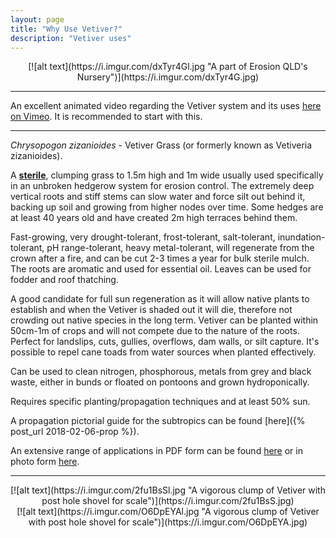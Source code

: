 ```yaml
---
layout: page
title: "Why Use Vetiver?"
description: "Vetiver uses"
---
```

<div style="text-align:center" markdown="1">
[![alt text](https://i.imgur.com/dxTyr4Gl.jpg "A part of Erosion QLD's Nursery")](https://i.imgur.com/dxTyr4G.jpg)
</div>

___

An excellent animated video regarding the Vetiver system and its uses [here on Vimeo](https://vimeo.com/283084349/893e726b2a). It is recommended to start with this.

___

*Chrysopogon zizanioides* - Vetiver Grass (or formerly known as Vetiveria zizanioides).

A [**sterile**](http://www.vetiver.org/AUS_weediness.pdf), clumping grass to 1.5m high and 1m wide usually used specifically in an unbroken hedgerow system for erosion control. The extremely deep vertical roots and stiff stems can slow water and force silt out behind it, backing up soil and growing from higher nodes over time. Some hedges are at least 40 years old and have created 2m high terraces behind them.

Fast-growing, very drought-tolerant, frost-tolerant, salt-tolerant, inundation-tolerant, pH range-tolerant, heavy metal-tolerant, will regenerate from the crown after a fire, and can be cut 2-3 times a year for bulk sterile mulch. The roots are aromatic and used for essential oil. Leaves can be used for fodder and roof thatching.

A good candidate for full sun regeneration as it will allow native plants to establish and when the Vetiver is shaded out it will die, therefore not crowding out native species in the long term. Vetiver can be planted within 50cm-1m of crops and will not compete due to the nature of the roots. Perfect for landslips, cuts, gullies, overflows, dam walls, or silt capture. It's possible to repel cane toads from water sources when planted effectively.

Can be used to clean nitrogen, phosphorous, metals from grey and black waste, either in bunds or floated on pontoons and grown hydroponically.

Requires specific planting/propagation techniques and at least 50% sun.

A propagation pictorial guide for the subtropics can be found [here]({% post_url 2018-02-06-prop %}).

An extensive range of applications in PDF form can be found [here](http://www.vetiver.org/TVN_VS_GAL_HR%20/index.htm) or in photo form [here](https://picasaweb.google.com/112053823950476566695).

___

<div style="text-align:center" markdown="1">
[![alt text](https://i.imgur.com/2fu1BsSl.jpg "A vigorous clump of Vetiver with post hole shovel for scale")](https://i.imgur.com/2fu1BsS.jpg)
</div>

<div style="text-align:center" markdown="1">
[![alt text](https://i.imgur.com/O6DpEYAl.jpg "A vigorous clump of Vetiver with post hole shovel for scale")](https://i.imgur.com/O6DpEYA.jpg)
</div>